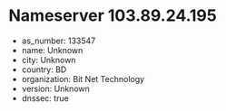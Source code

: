 # Nameserver 103.89.24.195

* as_number: 133547
* name: Unknown
* city: Unknown
* country: BD
* organization: Bit Net Technology
* version: Unknown
* dnssec: true
